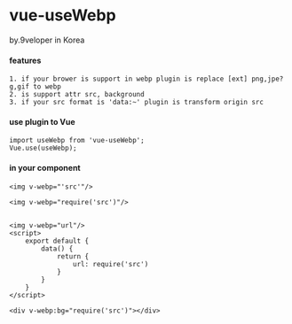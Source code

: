 # vue-useWebp

by.9veloper in Korea

#### features

    1. if your brower is support in webp plugin is replace [ext] png,jpe?g,gif to webp
    2. is support attr src, background
    3. if your src format is 'data:~' plugin is transform origin src

#### use plugin to Vue

```
import useWebp from 'vue-useWebp';
Vue.use(useWebp);
```

#### in your component

```
<img v-webp="'src'"/>
```

```
<img v-webp="require('src')"/>
```

```

<img v-webp="url"/>
<script>
    export default {
        data() {
            return {
                url: require('src')
            }
        }
    }
</script>
```

```
<div v-webp:bg="require('src')"></div>
```
